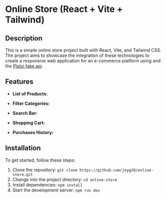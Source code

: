# Online Store (React + Vite + Tailwind)

## Description

This is a simple online store project built with React, Vite, and Tailwind CSS. The project aims to showcase the integration
of these technologies to create a responsive web application for an e-commerce platform using and the [Platzi fake api](https://fakeapi.platzi.com/).

## Features

- **List of Products:**

- **Filter Categories:**

- **Search Bar:**

- **Shopping Cart:**

- **Purchases History:**

## Installation

To get started, follow these steps:

1. Clone the repository: `git clone https://github.com/jeyg20/online-store.git`
2. Change into the project directory: `cd online-store`
3. Install dependencies: `npm install`
4. Start the development server: `npm run dev`
